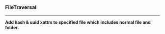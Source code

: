 ### FileTraversal

***

**Add hash & uuid xattrs to specified file which includes normal file and folder.**<p>
